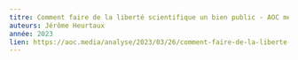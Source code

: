 ```yaml
---
titre: Comment faire de la liberté scientifique un bien public - AOC media
auteurs: Jérôme Heurtaux
année: 2023
lien: https://aoc.media/analyse/2023/03/26/comment-faire-de-la-liberte-scientifique-un-bien-public/
---
```


